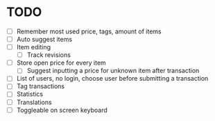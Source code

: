 # TODO
- [ ] Remember most used price, tags, amount of items
- [ ] Auto suggest items
- [ ] Item editing
    - [ ] Track revisions
- [ ] Store open price for every item
    - [ ] Suggest inputting a price for unknown item after transaction
- [ ] List of users, no login, choose user before submitting a transaction
- [ ] Tag transactions
- [ ] Statistics
- [ ] Translations
- [ ] Toggleable on screen keyboard